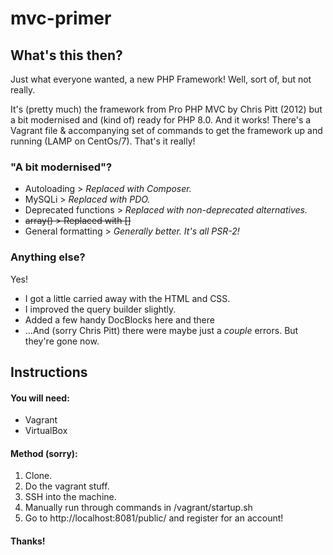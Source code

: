 # mvc-primer

## What's this then?
Just what everyone wanted, a new  PHP Framework! Well, sort of, but not really. 

It's (pretty much) the framework from Pro PHP MVC by Chris Pitt (2012) but a bit modernised and (kind of) ready for PHP 8.0. And it works! There's a Vagrant file & accompanying set of commands to get the framework up and running (LAMP on CentOs/7). That's it really!

### "A bit modernised"?
* Autoloading          > _Replaced with Composer._
* MySQLi               > _Replaced with PDO._
* Deprecated functions > _Replaced with non-deprecated alternatives._
* ~~array()             > Replaced with \[\]~~
* General formatting   > _Generally better. It's all PSR-2!_

### Anything else? 
Yes! 

* I got a little carried away with the HTML and CSS.
* I improved the query builder slightly.
* Added a few handy DocBlocks here and there
* ...And (sorry Chris Pitt) there were maybe just a _couple_ errors. But they're gone now. 

## Instructions
#### You will need: 
* Vagrant 
* VirtualBox 

#### Method (sorry):
1. Clone.
2. Do the vagrant stuff.
3. SSH into the machine.
4. Manually run through commands in /vagrant/startup.sh
5. Go to http://localhost:8081/public/ and register for an account! 

#### Thanks!
